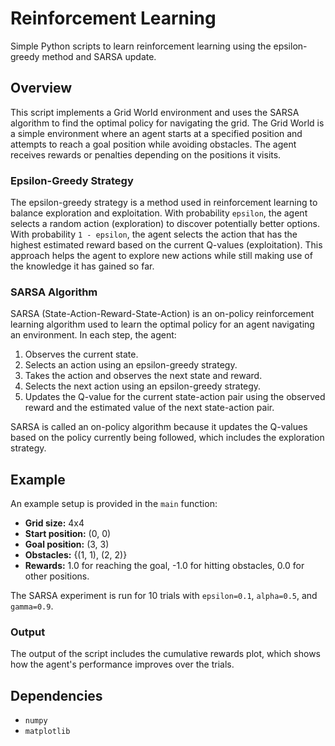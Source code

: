 # Reinforcement Learning  
  
Simple Python scripts to learn reinforcement learning using the epsilon-greedy method and SARSA update.  
  
## Overview  
  
This script implements a Grid World environment and uses the SARSA algorithm to find the optimal policy for navigating the grid. The Grid World is a simple environment where an agent starts at a specified position and attempts to reach a goal position while avoiding obstacles. The agent receives rewards or penalties depending on the positions it visits.  
  
### Epsilon-Greedy Strategy  
  
The epsilon-greedy strategy is a method used in reinforcement learning to balance exploration and exploitation. With probability `epsilon`, the agent selects a random action (exploration) to discover potentially better options. With probability `1 - epsilon`, the agent selects the action that has the highest estimated reward based on the current Q-values (exploitation). This approach helps the agent to explore new actions while still making use of the knowledge it has gained so far.  
  
### SARSA Algorithm  
  
SARSA (State-Action-Reward-State-Action) is an on-policy reinforcement learning algorithm used to learn the optimal policy for an agent navigating an environment. In each step, the agent:  
1. Observes the current state.  
2. Selects an action using an epsilon-greedy strategy.  
3. Takes the action and observes the next state and reward.  
4. Selects the next action using an epsilon-greedy strategy.  
5. Updates the Q-value for the current state-action pair using the observed reward and the estimated value of the next state-action pair.  
  
  
SARSA is called an on-policy algorithm because it updates the Q-values based on the policy currently being followed, which includes the exploration strategy.  
  
## Example  
  
An example setup is provided in the `main` function:  
- **Grid size:** 4x4  
- **Start position:** (0, 0)  
- **Goal position:** (3, 3)  
- **Obstacles:** {(1, 1), (2, 2)}  
- **Rewards:** 1.0 for reaching the goal, -1.0 for hitting obstacles, 0.0 for other positions.  
  
The SARSA experiment is run for 10 trials with `epsilon=0.1`, `alpha=0.5`, and `gamma=0.9`.  
  
### Output  
  
The output of the script includes the cumulative rewards plot, which shows how the agent's performance improves over the trials.  
  
## Dependencies  
  
- `numpy`  
- `matplotlib`  
  
